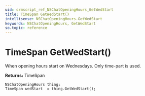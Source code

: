 ```yaml
---
uid: crmscript_ref_NSChatOpeningHours_GetWedStart
title: TimeSpan GetWedStart()
intellisense: NSChatOpeningHours.GetWedStart
keywords: NSChatOpeningHours, GetWedStart
so.topic: reference
---
```


# TimeSpan GetWedStart()

When opening hours start on Wednesdays. Only time-part is used.

**Returns:** TimeSpan

```crmscript
NSChatOpeningHours thing;
TimeSpan wedStart  = thing.GetWedStart();
```

